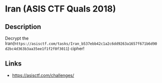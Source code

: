 # Iran (ASIS CTF Quals 2018)

## Description
>>>
Decrypt the Iran(`https://asisctf.com/tasks/Iran_b537ebb42c1a2c6dd9263a1657f671b6d90d2bc4d363b3aa35ee1f1f2f0f3011`) cipher!
>>>

## Links
* https://asisctf.com/challenges/
